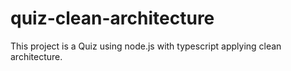 # quiz-clean-architecture
This project is a Quiz using node.js with typescript applying clean architecture.
